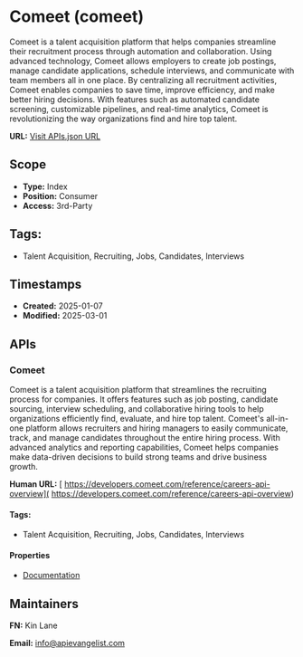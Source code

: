 # Comeet (comeet)
Comeet is a talent acquisition platform that helps companies streamline their recruitment process through automation and collaboration. Using advanced technology, Comeet allows employers to create job postings, manage candidate applications, schedule interviews, and communicate with team members all in one place. By centralizing all recruitment activities, Comeet enables companies to save time, improve efficiency, and make better hiring decisions. With features such as automated candidate screening, customizable pipelines, and real-time analytics, Comeet is revolutionizing the way organizations find and hire top talent.

**URL:** [Visit APIs.json URL](https://raw.githubusercontent.com/api-evangelist/comeet/refs/heads/main/apis.yml)

## Scope

- **Type:** Index 
- **Position:** Consumer 
- **Access:** 3rd-Party 

## Tags:

 - Talent Acquisition, Recruiting, Jobs, Candidates, Interviews

## Timestamps

- **Created:** 2025-01-07 
- **Modified:** 2025-03-01 

## APIs

### Comeet
Comeet is a talent acquisition platform that streamlines the recruiting process for companies. It offers features such as job posting, candidate sourcing, interview scheduling, and collaborative hiring tools to help organizations efficiently find, evaluate, and hire top talent. Comeet's all-in-one platform allows recruiters and hiring managers to easily communicate, track, and manage candidates throughout the entire hiring process. With advanced analytics and reporting capabilities, Comeet helps companies make data-driven decisions to build strong teams and drive business growth.

**Human URL:** [ https://developers.comeet.com/reference/careers-api-overview]( https://developers.comeet.com/reference/careers-api-overview)


#### Tags:

 - Talent Acquisition, Recruiting, Jobs, Candidates, Interviews

#### Properties

- [Documentation]( https://developers.comeet.com/reference/careers-api-overview)

## Maintainers

**FN:** Kin Lane

**Email:** info@apievangelist.com

